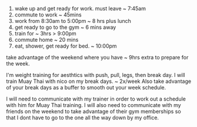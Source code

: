 1. wake up and get ready for work. must leave ~ 7:45am
2. commute to work ~ 45mins
3. work from 8:30am to 5:00pm ~ 8 hrs plus lunch
4. get ready to go to the gym ~ 6 mins away
5. train for ~ 3hrs > 9:00pm
6. commute home ~ 20 mins
7. eat, shower, get ready for bed. ~ 10:00pm

take advantage of the weekend where you have ~ 9hrs extra to prepare for the week.

I'm weight training for aesthtics with push, pull, legs, then break day. 
I will train Muay Thai with nico on my break days. ~ 2x/week
Also take advantage of your break days as a buffer to smooth out your week schedule.

I will need to communicate with my trainer in order to work out a schedule with him for Muay Thai training. 
I will also need to communicate with my friends on the weekend to take advantage of their gym memberships 
so that I dont have to go to the one all the way down by my office.
